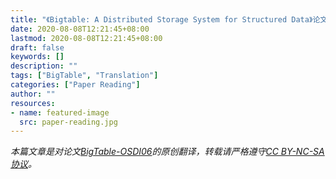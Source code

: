 ```yaml
---
title: "《Bigtable: A Distributed Storage System for Structured Data》论文翻译（BigTable-OSDI06）"
date: 2020-08-08T12:21:45+08:00
lastmod: 2020-08-08T12:21:45+08:00
draft: false
keywords: []
description: ""
tags: ["BigTable", "Translation"]
categories: ["Paper Reading"]
author: ""
resources:
- name: featured-image
  src: paper-reading.jpg
---
```


*本篇文章是对论文[BigTable-OSDI06](https://static.googleusercontent.com/media/research.google.com/zh-CN//archive/bigtable-osdi06.pdf)的原创翻译，转载请严格遵守[CC BY-NC-SA协议](https://creativecommons.org/licenses/by-nc-sa/4.0/)。*


<!--more-->


